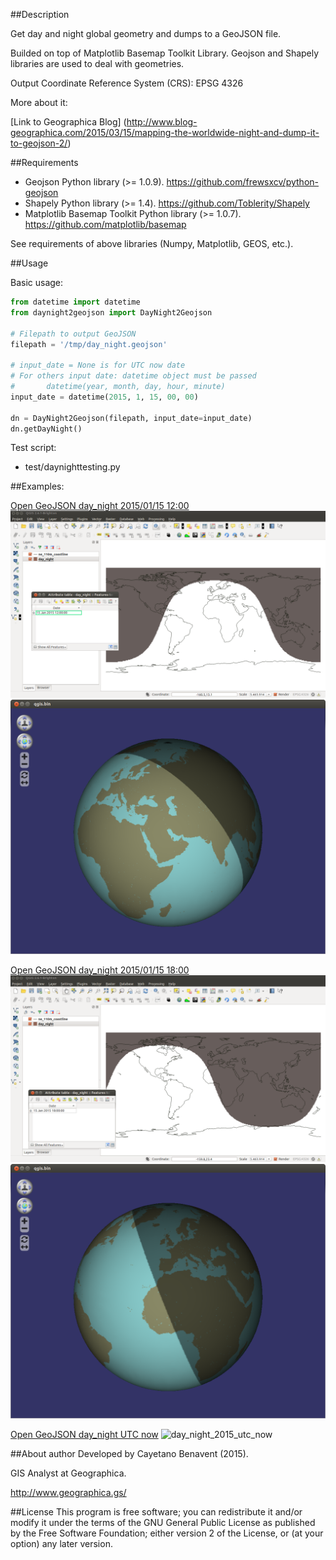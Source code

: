 ##Description

Get day and night global geometry and dumps to a GeoJSON file.

Builded on top of Matplotlib Basemap Toolkit Library. 
Geojson and Shapely libraries are used to deal with geometries.

Output Coordinate Reference System (CRS): EPSG 4326

More about it:

[Link to Geographica Blog] (http://www.blog-geographica.com/2015/03/15/mapping-the-worldwide-night-and-dump-it-to-geojson-2/)


##Requirements

- Geojson Python library (>= 1.0.9). https://github.com/frewsxcv/python-geojson
- Shapely Python library (>= 1.4). https://github.com/Toblerity/Shapely
- Matplotlib Basemap Toolkit Python library (>= 1.0.7). https://github.com/matplotlib/basemap

See requirements of above libraries (Numpy, Matplotlib, GEOS, etc.).


##Usage

Basic usage:

```python
from datetime import datetime
from daynight2geojson import DayNight2Geojson

# Filepath to output GeoJSON
filepath = '/tmp/day_night.geojson'

# input_date = None is for UTC now date
# For others input date: datetime object must be passed
#       datetime(year, month, day, hour, minute)
input_date = datetime(2015, 1, 15, 00, 00)

dn = DayNight2Geojson(filepath, input_date=input_date)
dn.getDayNight()
```

Test script:
- test/daynighttesting.py


##Examples:

[Open GeoJSON day_night 2015/01/15 12:00](https://github.com/GeographicaGS/daynight2geojson/blob/master/data/geojson/day_night_20150115_1200.geojson)
![day_night_20150115_1200](https://github.com/GeographicaGS/daynight2geojson/blob/master/data/img/day_night_20150115_1200.png)
![day_night_20150115_1200_globe](https://github.com/GeographicaGS/daynight2geojson/blob/master/data/img/day_night_20150115_1200_globe.png)

[Open GeoJSON day_night 2015/01/15 18:00](https://github.com/GeographicaGS/daynight2geojson/blob/master/data/geojson/day_night_20150115_1800.geojson)
![day_night_20150115_1800](https://github.com/GeographicaGS/daynight2geojson/blob/master/data/img/day_night_20150115_1800.png)
![day_night_20150115_1800_globe](https://github.com/GeographicaGS/daynight2geojson/blob/master/data/img/day_night_20150115_1800_globe.png)

[Open GeoJSON day_night UTC now](https://github.com/GeographicaGS/daynight2geojson/blob/master/data/geojson/day_night_2015_utc_now.geojson)
![day_night_2015_utc_now](https://github.com/GeographicaGS/daynight2geojson/blob/master/img/data/day_night_2015_utc_now.png)


##About author
Developed by Cayetano Benavent (2015).

GIS Analyst at Geographica.

http://www.geographica.gs/

##License
This program is free software; you can redistribute it and/or modify
it under the terms of the GNU General Public License as published by
the Free Software Foundation; either version 2 of the License, or
(at your option) any later version.

